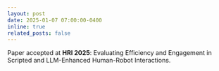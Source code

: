 ```yaml
---
layout: post
date: 2025-01-07 07:00:00-0400
inline: true
related_posts: false
---
```


Paper accepted at **HRI 2025**: Evaluating Efficiency and Engagement in Scripted and LLM-Enhanced Human-Robot Interactions.
